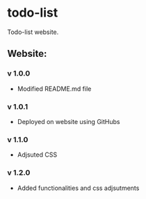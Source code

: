 # todo-list

Todo-list website.

## Website:

### v 1.0.0

- Modified README.md file

### v 1.0.1

- Deployed on website using GitHubs

### v 1.1.0

- Adjsuted CSS

### v 1.2.0
- Added functionalities and css adjsutments
